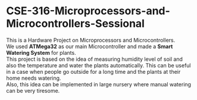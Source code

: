 # CSE-316-Microprocessors-and-Microcontrollers-Sessional
This is a Hardware Project on Microprocessors and Microcontrollers.  
We used **ATMega32** as our main Microcontroller and made a **Smart Watering System** for plants.  
This project is based on the idea of measuring humidity level of soil and also the temperature and water the plants automatically. This can be useful in a case when people go outside for a long time and the plants at their home needs watering.  
Also, this idea can be implemented in large nursery where manual watering can be very tiresome.
